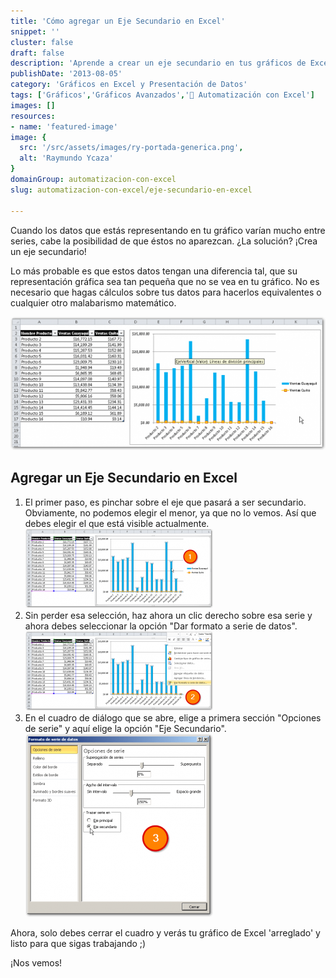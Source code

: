 ```yaml
---
title: 'Cómo agregar un Eje Secundario en Excel'
snippet: ''
cluster: false
draft: false 
description: 'Aprende a crear un eje secundario en tus gráficos de Excel para representar datos dispares de manera efectiva.'
publishDate: '2013-08-05'
category: 'Gráficos en Excel y Presentación de Datos'
tags: ['Gráficos','Gráficos Avanzados','🤖 Automatización con Excel']
images: []
resources: 
- name: 'featured-image'
image: {
  src: '/src/assets/images/ry-portada-generica.png',
  alt: 'Raymundo Ycaza'
}
domainGroup: automatizacion-con-excel
slug: automatizacion-con-excel/eje-secundario-en-excel

---
```


Cuando los datos que estás representando en tu gráfico varían mucho entre series, cabe la posibilidad de que éstos no aparezcan. ¿La solución? ¡Crea un eje secundario!

Lo más probable es que estos datos tengan una diferencia tal, que su representación gráfica sea tan pequeña que no se vea en tu gráfico. No es necesario que hagas cálculos sobre tus datos para hacerlos equivalentes o cualquier otro malabarismo matemático.

[![Eje Secundario en Excel](/src/assets/images/2023/20130805-eje-secundario-en-excel-000054-600x254.png)](http://raymundoycaza.com/wp-content/uploads/20130805-eje-secundario-en-excel-000054.png)

## Agregar un Eje Secundario en Excel

1. El primer paso, es pinchar sobre el eje que pasará a ser secundario. Obviamente, no podemos elegir el menor, ya que no lo vemos. Así que debes elegir el que está visible actualmente.[![Eje Secundario en Excel](/src/assets/images/2023/20130805-eje-secundario-en-excel-000055-300x127.png)](http://raymundoycaza.com/wp-content/uploads/20130805-eje-secundario-en-excel-000055.png)
2. Sin perder esa selección, haz ahora un clic derecho sobre esa serie y ahora debes seleccionar la opción "Dar formato a serie de datos".[![Eje Secundario en Excel](/src/assets/images/2023/20130805-eje-secundario-en-excel-000056-300x127.png)](http://raymundoycaza.com/wp-content/uploads/20130805-eje-secundario-en-excel-000056.png)
3. En el cuadro de diálogo que se abre, elige a primera sección "Opciones de serie" y aquí elige la opción "Eje Secundario".[![Eje Secundario en Excel](/src/assets/images/2023/20130805-eje-secundario-en-excel-000057-300x293.png)](http://raymundoycaza.com/wp-content/uploads/20130805-eje-secundario-en-excel-000057.png)

Ahora, solo debes cerrar el cuadro y verás tu gráfico de Excel 'arreglado' y listo para que sigas trabajando ;)

¡Nos vemos!
